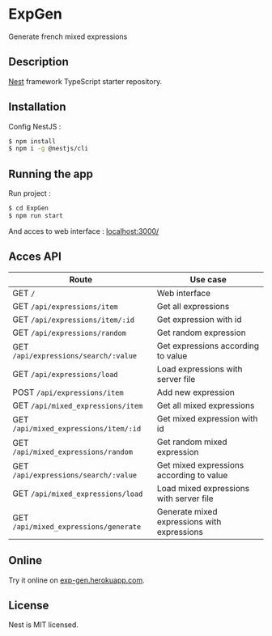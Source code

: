 # ExpGen
Generate french mixed expressions 


## Description

[Nest](https://github.com/nestjs/nest) framework TypeScript starter repository.


## Installation

Config NestJS :
```bash
$ npm install
$ npm i -g @nestjs/cli
```


## Running the app

Run project :
``` bash
$ cd ExpGen
$ npm run start
```

And acces to web interface : [localhost:3000/](localhost:3000)


## Acces API

|Route|Use case|
|--------|--------|
|GET `/`|Web interface|
|GET `/api/expressions/item`|Get all expressions|
|GET `/api/expressions/item/:id`|Get expression with id|
|GET `/api/expressions/random`|Get random expression|
|GET `/api/expressions/search/:value`|Get expressions according to value|
|GET `/api/expressions/load`|Load expressions with server file|
|POST `/api/expressions/item`|Add new expression|
|GET `/api/mixed_expressions/item`|Get all mixed expressions|
|GET `/api/mixed_expressions/item/:id`|Get mixed expression with id|
|GET `/api/mixed_expressions/random`|Get random mixed expression|
|GET `/api/expressions/search/:value`|Get mixed expressions according to value|
|GET `/api/mixed_expressions/load`|Load mixed expressions with server file|
|GET `/api/mixed_expressions/generate`|Generate mixed expressions with expressions|


## Online

Try it online on [exp-gen.herokuapp.com](https://exp-gen.herokuapp.com/).


## License

Nest is MIT licensed.